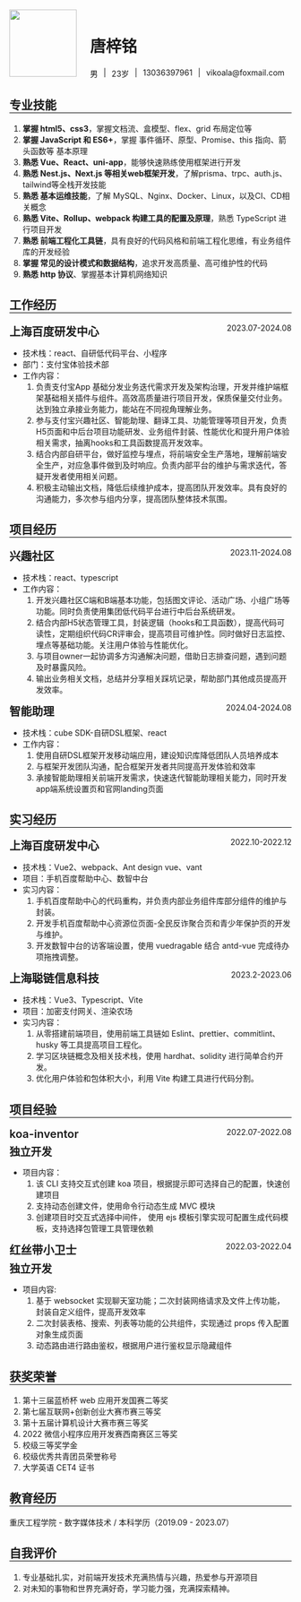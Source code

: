 <div style="margin-top:20px">
  <div style="display:inline-block;margin-right:20px">
    <img style=";margin-top:-6px;width:120px;" src="https://codertzm.oss-cn-chengdu.aliyuncs.com/img/resume.jpg"/>
  </div>
  <div style="display:inline-block">
    <h1 style="margin-bottom:20px">唐梓铭</h1>
    <div style="display:flex">
        <div>男</div>
        <div style="margin:0 10px;">|</div>
        <div>23岁</div>
        <div style="margin:0 10px;">|</div>
        <div>13036397961</div>
        <div style="margin:0 10px;">|</div>
        <div>vikoala@foxmail.com</div>
    </div>
  </div>
</div>

<h2 style="border-bottom:1px solid #000000;">专业技能</h2>

1. **掌握 html5、css3**，掌握文档流、盒模型、flex、grid 布局定位等
2. **掌握 JavaScript 和 ES6+**，掌握 事件循环、原型、Promise、this 指向、箭头函数等 基本原理
3. **熟悉 Vue、React、uni-app**，能够快速熟练使用框架进行开发
4. **熟悉 Nest.js、Next.js 等相关web框架开发**，了解prisma、trpc、auth.js、tailwind等全栈开发技能
5. **熟悉 基本运维技能**，了解 MySQL、Nginx、Docker、Linux，以及CI、CD相关概念
6. **熟悉 Vite、Rollup、webpack 构建工具的配置及原理**，熟悉 TypeScript 进行项目开发
7. **熟悉 前端工程化工具链**，具有良好的代码风格和前端工程化思维，有业务组件库的开发经验
8. **掌握 常见的设计模式和数据结构**，追求开发高质量、高可维护性的代码
9. **熟悉 http 协议**、掌握基本计算机网络知识

<h2 style="border-bottom:1px solid #000000;">工作经历</h2>

<div style="display:flex;justify-content:space-between">
    <div style="font-size:20px;font-weight:600">上海百度研发中心</div>
    <div>2023.07-2024.08</div>
</div>

- 技术栈：react、自研低代码平台、小程序
- 部门：支付宝体验技术部
- 工作内容：
  1. 负责支付宝App 基础分发业务迭代需求开发及架构治理，开发并维护端框架基础相关插件与组件。高效高质量进行项目开发，保质保量交付业务。达到独立承接业务能力，能站在不同视角理解业务。
  2. 参与支付宝兴趣社区、智能助理、翻译工具、功能管理等项目开发，负责H5页面和中后台项目功能研发、业务组件封装、性能优化和提升用户体验相关需求，抽离hooks和工具函数提高开发效率。
  3. 结合内部自研平台，做好监控与埋点，将前端安全生产落地，理解前端安全生产，对应急事件做到及时响应。负责内部平台的维护与需求迭代，答疑开发者使用相关问题。
  4. 积极主动输出文档，降低后续维护成本，提高团队开发效率。具有良好的沟通能力，多次参与组内分享，提高团队整体技术氛围。

<h2 style="border-bottom:1px solid #000000;">项目经历</h2>

<div style="display:flex;justify-content:space-between">
    <div style="font-size:20px;font-weight:600">兴趣社区</div>
    <div>2023.11-2024.08</div>
</div>

- 技术栈：react、typescript
- 工作内容：
  1. 开发兴趣社区C端和B端基本功能，包括图文评论、活动广场、小组广场等功能。同时负责使用集团低代码平台进行中后台系统研发。
  2. 结合内部H5状态管理工具，封装逻辑（hooks和工具函数），提高代码可读性，定期组织代码CR评审会，提高项目可维护性。同时做好日志监控、埋点等基础功能。关注用户体验与性能优化。
  3. 与项目owner一起协调多方沟通解决问题，借助日志排查问题，遇到问题及时暴露风险。
  4. 输出业务相关文档，总结并分享相关踩坑记录，帮助部门其他成员提高开发效率。

<div style="display:flex;justify-content:space-between">
    <div style="font-size:20px;font-weight:600">智能助理</div>
    <div>2024.04-2024.08</div>
</div>

- 技术栈：cube SDK-自研DSL框架、react
- 工作内容：
  1. 使用自研DSL框架开发移动端应用，建设知识库降低团队人员培养成本
  2. 与框架开发团队沟通，配合框架开发者共同提高开发体验和效率
  3. 承接智能助理相关前端开发需求，快速迭代智能助理相关能力，同时开发app端系统设置页和官网landing页面

<h2 style="border-bottom:1px solid #000000;">实习经历</h2>

<div style="display:flex;justify-content:space-between">
    <div style="font-size:20px;font-weight:600">上海百度研发中心</div>
    <div>2022.10-2022.12</div>
</div>

- 技术栈：Vue2、webpack、Ant design vue、vant
- 项目：手机百度帮助中心、数智中台
- 实习内容：
  1. 手机百度帮助中心的代码重构，并负责内部业务组件库部分组件的维护与封装。
  2. 开发手机百度帮助中心资源位页面-全民反诈聚合页和青少年保护页的开发与维护。
  3. 开发数智中台的访客端设置，使用 vuedragable 结合 antd-vue 完成待办项拖拽调整。

<div style="display:flex;justify-content:space-between">
    <div style="font-size:20px;font-weight:600">上海聪链信息科技</div>
    <div>2023.2-2023.06</div>
</div>

- 技术栈：Vue3、Typescript、Vite
- 项目：加密支付网关、渲染农场
- 实习内容：
  1. 从零搭建前端项目，使用前端工具链如 Eslint、prettier、commitlint、husky 等工具提高项目工程化。
  2. 学习区块链概念及相关技术栈，使用 hardhat、solidity 进行简单合约开发。
  3. 优化用户体验和包体积大小，利用 Vite 构建工具进行代码分割。

<h2 style="border-bottom:1px solid #000000;">项目经验</h2>

<div style="display:flex;justify-content:space-between">
    <div style="font-size:20px;font-weight:600">koa-inventor</div>
    <div>2022.07-2022.08</div>
</div>
<div style="font-size:19px; font-weight:600;margin:5px 0;">独立开发</div>

- 项目内容：
  1. 该 CLI 支持交互式创建 koa 项目，根据提示即可选择自己的配置，快速创建项目
  2. 支持动态创建文件，使用命令行动态生成 MVC 模块
  3. 创建项目时交互式选择中间件， 使用 ejs 模板引擎实现可配置生成代码模板，支持选择包管理工具管理依赖

<div style="display:flex;justify-content:space-between">
    <div style="font-size:20px;font-weight:600">红丝带小卫士</div>
    <div>2022.03-2022.04</div>
</div>

<div style="font-size:19px; font-weight:600;margin:5px 0;">独立开发</div>

- 项目内容:
  1. 基于 websocket 实现聊天室功能；二次封装网络请求及文件上传功能，封装自定义组件，提高开发效率
  2. 二次封装表格、搜索、列表等功能的公共组件，实现通过 props 传入配置对象生成页面
  3. 动态路由进行路由鉴权，根据用户进行鉴权显示隐藏组件

<h2 style="border-bottom:1px solid #000000;">获奖荣誉</h2>

1. 第十三届蓝桥杯 web 应用开发国赛二等奖
2. 第七届互联网+创新创业大赛市赛三等奖
3. 第十五届计算机设计大赛市赛三等奖
4. 2022 微信小程序应用开发赛西南赛区三等奖
5. 校级三等奖学金
6. 校级优秀共青团员荣誉称号
7. 大学英语 CET4 证书

<h2 style="border-bottom:1px solid #000000;">教育经历</h2>

重庆工程学院 - 数字媒体技术 / 本科学历（2019.09 - 2023.07）

<h2 style="border-bottom:1px solid #000000;">自我评价</h2>

1. 专业基础扎实，对前端开发技术充满热情与兴趣，热爱参与开源项目
2. 对未知的事物和世界充满好奇，学习能力强，充满探索精神。
